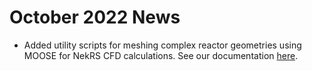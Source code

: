 # October 2022 News

- Added utility scripts for meshing complex reactor geometries using MOOSE
  for NekRS CFD calculations. See our documentation [here](https://cardinal.cels.anl.gov/tutorials/meshing.html).
